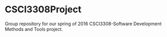 # CSCI3308Project
Group repository for our spring of 2016 CSCI3308-Software Development Methods and Tools project. 
